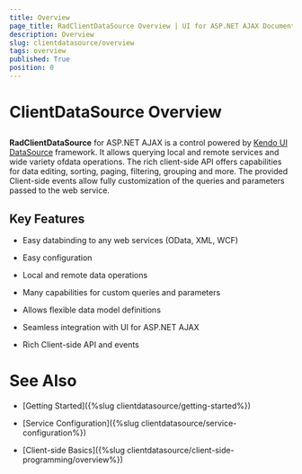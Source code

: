 ```yaml
---
title: Overview
page_title: RadClientDataSource Overview | UI for ASP.NET AJAX Documentation
description: Overview
slug: clientdatasource/overview
tags: overview
published: True
position: 0
---
```


# ClientDataSource Overview



## 

**RadClientDataSource** for ASP.NET AJAX is a control powered by [Kendo UI DataSource](https://demos.telerik.com/kendo-ui/datasource/index) framework. It allows querying local and remote services and wide variety ofdata operations. The rich client-side API offers capabilities for data editing, sorting, paging, filtering, grouping and more. The provided Client-side events allow fully customization of the queries and parameters passed to the web service.

## Key Features

* Easy databinding to any web services (OData, XML, WCF)

* Easy configuration

* Local and remote data operations

* Many capabilities for custom queries and parameters

* Allows flexible data model definitions

* Seamless integration with UI for ASP.NET AJAX

* Rich Client-side API and events

# See Also

 * [Getting Started]({%slug clientdatasource/getting-started%})

 * [Service Configuration]({%slug clientdatasource/service-configuration%})

 * [Client-side Basics]({%slug clientdatasource/client-side-programming/overview%})
